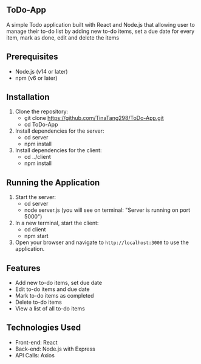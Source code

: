 ## ToDo-App

A simple Todo application built with React and Node.js that
allowing user to manage their to-do list by adding new to-do items,
set a due date for every item, mark as done, edit and delete the items

## Prerequisites

- Node.js (v14 or later)
- npm (v6 or later)

## Installation

1. Clone the repository:
   - git clone https://github.com/TinaTang298/ToDo-App.git
   - cd ToDo-App
2. Install dependencies for the server:
   - cd server
   - npm install
3. Install dependencies for the client:
   - cd ../client
   - npm install

## Running the Application

1. Start the server:
   - cd server
   - node server.js
     (you will see on terminal: "Server is running on port 5000")
2. In a new terminal, start the client:
   - cd client
   - npm start
3. Open your browser and navigate to `http://localhost:3000` to use the application.

## Features

- Add new to-do items, set due date
- Edit to-do items and due date
- Mark to-do items as completed
- Delete to-do items
- View a list of all to-do items

## Technologies Used

- Front-end: React
- Back-end: Node.js with Express
- API Calls: Axios
